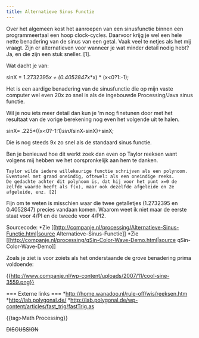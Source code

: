 ```yaml
---
title: Alternatieve Sinus Functie
---
```

Over het algemeen kost het aanroepen van een sinusfunctie binnen een programmeertaal een hoop clock-cycles. Daarvoor krijg je wel een hele nette benadering van de sinus van een getal. Vaak veel te netjes als het mij vraagt. Zijn er alternatieven voor wanneer je wat minder detail nodig hebt? Ja, en die zijn een stuk sneller. [1].

Wat dacht je van:

  sinX = 1.2732395*x + (0.4052847*x*x) * (x<0?1:-1);

Het is een aardige benadering van de sinusfunctie die op mijn vaste computer wel even 20x zo snel is als de ingebouwde Processing/Java sinus functie.

Wil je nou iets meer detail dan kun je ‘m nog finetunen door met het resultaat van de vorige berekening nog even het volgende uit te halen.

  sinX= .225*((x<0?-1:1)*sinX*sinX-sinX)+sinX;

Die is nog steeds 9x zo snel als de standaard sinus functie.

Ben je benieuwd hoe dit werkt zoek dan even op Taylor reeksen want volgens mij hebben we het oorspronkelijk aan hem te danken.

    Taylor wilde iedere willekeurige functie schrijven als een polynoom.
    Eventueel met graad oneindig, oftewel: als een oneindige reeks.
    De gedachte achter dit polynoom is, dat hij voor het punt x=0 de
    zelfde waarde heeft als f(x), maar ook dezelfde afgeleide en 2e
    afgeleide, enz. [2]

Fijn om te weten is misschien waar die twee getalletjes (1.2732395 en 0.4052847) precies vandaan komen. Waarom weet ik niet maar de eerste staat voor 4/PI en de tweede voor 4/PI2.

Sourcecode:
*Zie [[http://companje.nl/processing/Alternatieve-Sinus-Functie.html|source Alternatieve-Sinus-Functie]]
*Zie [[http://companje.nl/processing/qSin-Color-Wave-Demo.html|source qSin-Color-Wave-Demo]]

Zoals je ziet is voor zoiets als het onderstaande de grove benadering prima voldoende:

{{http://www.companje.nl/wp-content/uploads/2007/11/cool-sine-3559.png}}

=== Externe links ===
*http://home.wanadoo.nl/rule-off/wis/reeksen.htm
*http://lab.polygonal.de/
*http://lab.polygonal.de/wp-content/articles/fast_trig/fastTrig.as

{{tag>Math Processing}}

~~DISCUSSION~~
